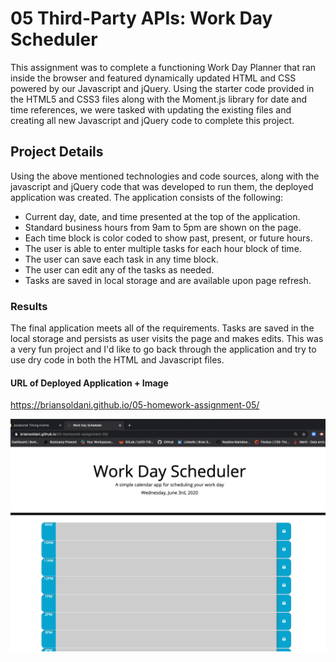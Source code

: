 # 05 Third-Party APIs: Work Day Scheduler

This assignment was to complete a functioning Work Day Planner that ran inside the browser and featured dynamically updated HTML and CSS powered by our Javascript and jQuery. Using the starter code provided in the HTML5 and CSS3 files along with the Moment.js library for date and time references, we were tasked with updating the existing files and creating all new Javascript and jQuery code to complete this project.


## Project Details
Using the above mentioned technologies and code sources, along with the javascript and jQuery code that was developed to run them, the deployed application was created. The application consists of the following:

 - Current day, date, and time presented at the top of the application.
 - Standard business hours from 9am to 5pm are shown on the page.
 - Each time block is color coded to show past, present, or future hours.
 - The user is able to enter multiple tasks for each hour block of time.
 - The user can save each task in any time block.
 - The user can edit any of the tasks as needed.
 - Tasks are saved in local storage and are available upon page refresh.
 
 ### Results
 The final application meets all of the requirements. Tasks are saved in the local storage and persists as user visits the page and makes edits. This was a very fun project and I'd like to go back through the application and try to use dry code in both the HTML and Javascript files.


#### URL of Deployed Application + Image

 https://briansoldani.github.io/05-homework-assignment-05/

 ![](images/Work-Day-Planner.jpg)